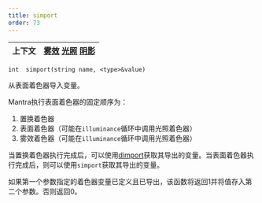 ```yaml
---
title: simport
order: 73
---
```

| 上下文 | [雾效](../contexts/fog.html)  [光照](../contexts/light.html)  [阴影](../contexts/shadow.html) |
| --- | --- |

`int  simport(string name, <type>&value)`

从表面着色器导入变量。

Mantra执行表面着色器的固定顺序为：

1. 置换着色器
2. 表面着色器（可能在`illuminance`循环中调用光照着色器）
3. 雾效着色器（可能在`illuminance`循环中调用光照着色器）

当置换着色器执行完成后，可以使用[dimport](/zh-cn/houdini-vex/displace/dimport "从表面置换着色器读取导出的变量")获取其导出的变量。当表面着色器执行完成后，则可以使用`simport`获取其导出的变量。

如果第一个参数指定的着色器变量已定义且已导出，该函数将返回1并将值存入第二个参数。否则返回0。
